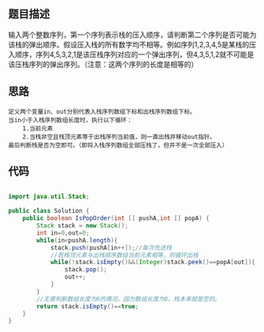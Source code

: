 ## 题目描述

输入两个整数序列，第一个序列表示栈的压入顺序，请判断第二个序列是否可能为该栈的弹出顺序。假设压入栈的所有数字均不相等。例如序列1,2,3,4,5是某栈的压入顺序，序列4,5,3,2,1是该压栈序列对应的一个弹出序列，但4,3,5,1,2就不可能是该压栈序列的弹出序列。（注意：这两个序列的长度是相等的）

## 思路

```
定义两个变量in、out分别代表入栈序列数组下标和出栈序列数组下标。
当in小于入栈序列数组长度时，执行以下循环：
	1.当前元素
	2.当栈非空且栈顶元素等于出栈序列当前值，则一直出栈并移动out指针。
最后判断栈是否为空即可。（即将入栈序列数组全部压栈了，但并不是一次全部压入）
```

## 代码
```java

import java.util.Stack;

public class Solution {
    public boolean IsPopOrder(int [] pushA,int [] popA) {      
        Stack stack = new Stack();
        int in=0,out=0;
        while(in<pushA.length){
            stack.push(pushA[in++]);//每次先进栈
            //若栈顶元素与出栈顺序数组当前元素相等，则循环出栈
            while(!stack.isEmpty()&&(Integer)stack.peek()==popA[out]){
                stack.pop();
                out++;
            }
        }
        //无需判断数组长度为0的情况，因为数组长度为0，栈本来就是空的。
        return stack.isEmpty()==true;
    }
}
```